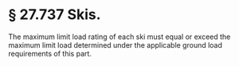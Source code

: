 # § 27.737   Skis.

The maximum limit load rating of each ski must equal or exceed the maximum limit load determined under the applicable ground load requirements of this part. 




